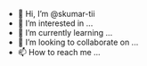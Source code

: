 - 👋 Hi, I’m @skumar-tii
- 👀 I’m interested in ...
- 🌱 I’m currently learning ...
- 💞️ I’m looking to collaborate on ...
- 📫 How to reach me ...

<!---
skumar-tii/skumar-tii is a ✨ special ✨ repository because its `README.md` (this file) appears on your GitHub profile.
You can click the Preview link to take a look at your changes.
--->

